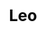 ---
title: Leo
layout: constellation/single
description: Constellation information - Leo.
js: ["js/luck/constellation/single.js"]
css: ["css/luck/constellation/single.css"]
---